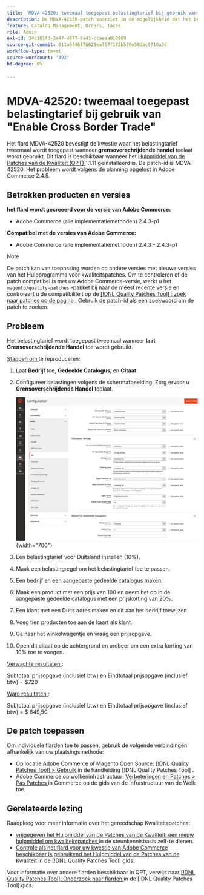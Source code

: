 ```yaml
---
title: 'MDVA-42520: tweemaal toegepast belastingtarief bij gebruik van "Enable Cross Border Trade"'
description: De MDVA-42520-patch voorziet in de mogelijkheid dat het belastingtarief tweemaal wordt toegepast wanneer het **Grensoverschrijdende handel inschakelen* wordt gebruikt. Deze patch is beschikbaar wanneer [Quality Patches Tool (QPT)] (https://experienceleague.adobe.com/en/docs/commerce-operations/tools/quality-patches-tool/quality-patches-tool-to-self-serve-quality-patches) 1.1.11 is geïnstalleerd. De patch-id is MDVA-42520. Het probleem wordt volgens de planning opgelost in Adobe Commerce 2.4.5.
feature: Catalog Management, Orders, Taxes
role: Admin
exl-id: 34c101fd-3a47-4877-8a41-ccaeaa010969
source-git-commit: 011a6f46f76029eaf67f172b576e58dac9710a3d
workflow-type: tm+mt
source-wordcount: '492'
ht-degree: 0%

---
```


# MDVA-42520: tweemaal toegepast belastingtarief bij gebruik van &quot;Enable Cross Border Trade&quot;

Het flard MDVA-42520 bevestigt de kwestie waar het belastingtarief tweemaal wordt toegepast wanneer **grensoverschrijdende handel** toelaat wordt gebruikt. Dit flard is beschikbaar wanneer het [ Hulpmiddel van de Patches van de Kwaliteit (QPT) ](https://experienceleague.adobe.com/en/docs/commerce-operations/tools/quality-patches-tool/quality-patches-tool-to-self-serve-quality-patches) 1.1.11 geïnstalleerd is. De patch-id is MDVA-42520. Het probleem wordt volgens de planning opgelost in Adobe Commerce 2.4.5.

## Betrokken producten en versies

**het flard wordt gecreeerd voor de versie van Adobe Commerce:**

* Adobe Commerce (alle implementatiemethoden) 2.4.3-p1

**Compatibel met de versies van Adobe Commerce:**

* Adobe Commerce (alle implementatiemethoden) 2.4.3 - 2.4.3-p1

>[!NOTE]
>
>De patch kan van toepassing worden op andere versies met nieuwe versies van het Hulpprogramma voor kwaliteitspatches. Om te controleren of de patch compatibel is met uw Adobe Commerce-versie, werkt u het `magento/quality-patches` -pakket bij naar de meest recente versie en controleert u de compatibiliteit op de [[!DNL Quality Patches Tool] : zoek naar patches op de pagina ](https://experienceleague.adobe.com/en/docs/commerce-operations/tools/quality-patches-tool/quality-patches-tool-to-self-serve-quality-patches) . Gebruik de patch-id als een zoekwoord om de patch te zoeken.

## Probleem

Het belastingtarief wordt toegepast tweemaal wanneer **laat Grensoverschrijdende Handel** toe wordt gebruikt.

<u> Stappen om </u> te reproduceren:

1. Laat **Bedrijf** toe, **Gedeelde Catalogus**, en **Citaat**
1. Configureer belastingen volgens de schermafbeelding. Zorg ervoor u **Grensoverschrijdende Handel** toelaat.

   ![ belastingmontages ](/help/assets/tools/tax_settings_1.png){width="700"}

1. Een belastingtarief voor Duitsland instellen (10%).
1. Maak een belastingregel om het belastingtarief toe te passen.
1. Een bedrijf en een aangepaste gedeelde catalogus maken.
1. Maak een product met een prijs van 100 en neem het op in de aangepaste gedeelde catalogus met een prijskorting van 20%.
1. Een klant met een Duits adres maken en dit aan het bedrijf toewijzen
1. Voeg tien producten toe aan de kaart als klant.
1. Ga naar het winkelwagentje en vraag een prijsopgave.
1. Open dit citaat op de achtergrond en probeer om een extra korting van 10% toe te voegen.

<u> Verwachte resultaten </u>:

Subtotaal prijsopgave (inclusief btw) en Eindtotaal prijsopgave (inclusief btw) = $720

<u> Ware resultaten </u>:

Subtotaal prijsopgave (inclusief btw) en Eindtotaal prijsopgave (inclusief btw) = $ 649,50.

## De patch toepassen

Om individuele flarden toe te passen, gebruik de volgende verbindingen afhankelijk van uw plaatsingsmethode:

* Op locatie Adobe Commerce of Magento Open Source: [[!DNL Quality Patches Tool] > Gebruik ](/help/tools/quality-patches-tool/usage.md) in de handleiding [!DNL Quality Patches Tool] .
* Adobe Commerce op wolkeninfrastructuur: [ Verbeteringen en Patches > Pas Patches ](https://experienceleague.adobe.com/docs/commerce-cloud-service/user-guide/develop/upgrade/apply-patches.html) in Commerce op de gids van de Infrastructuur van de Wolk toe.

## Gerelateerde lezing

Raadpleeg voor meer informatie over het gereedschap Kwaliteitspatches:

* [ vrijgegeven het Hulpmiddel van de Patches van de Kwaliteit: een nieuw hulpmiddel om kwaliteitspatches ](https://experienceleague.adobe.com/en/docs/commerce-operations/tools/quality-patches-tool/quality-patches-tool-to-self-serve-quality-patches) in de steunkennisbasis zelf-te dienen.
* [ Controle als het flard voor uw kwestie van Adobe Commerce beschikbaar is gebruikend het Hulpmiddel van de Patches van de Kwaliteit ](/help/tools/quality-patches-tool/patches-available-in-qpt/check-patch-for-magento-issue-with-magento-quality-patches.md) in de [!DNL Quality Patches Tool] gids.

Voor informatie over andere flarden beschikbaar in QPT, verwijs naar [[!DNL Quality Patches Tool]: Onderzoek naar flarden ](https://experienceleague.adobe.com/tools/commerce-quality-patches/index.html) in de [!DNL Quality Patches Tool] gids.

